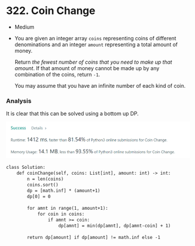 # 322. Coin Change

* Medium
*   You are given an integer array `coins` representing coins of different denominations and an integer `amount` representing a total amount of money.

    Return _the fewest number of coins that you need to make up that amount_. If that amount of money cannot be made up by any combination of the coins, return `-1`.

    You may assume that you have an infinite number of each kind of coin.

### Analysis&#x20;

It is clear that this can be solved using a bottom up DP.&#x20;

![](<../.gitbook/assets/image (21) (1).png>)

```
class Solution:
    def coinChange(self, coins: List[int], amount: int) -> int:
        n = len(coins)
        coins.sort()
        dp = [math.inf] * (amount+1)
        dp[0] = 0
        
        for amnt in range(1, amount+1):
            for coin in coins:
                if amnt >= coin:
                    dp[amnt] = min(dp[amnt], dp[amnt-coin] + 1)
                    
        return dp[amount] if dp[amount] != math.inf else -1
```
